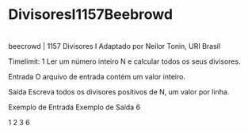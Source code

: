 # DivisoresI1157Beebrowd
#
#
beecrowd | 1157
Divisores I
Adaptado por Neilor Tonin, URI  Brasil

Timelimit: 1
Ler um número inteiro N e calcular todos os seus divisores.

Entrada
O arquivo de entrada contém um valor inteiro.

Saída
Escreva todos os divisores positivos de N, um valor por linha.

Exemplo de Entrada	Exemplo de Saída
6

1
2
3
6
